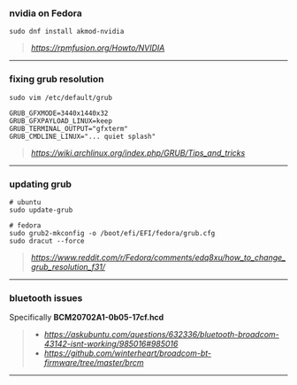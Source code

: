 
### nvidia on Fedora
`sudo dnf install akmod-nvidia`
> *https://rpmfusion.org/Howto/NVIDIA*
---
### fixing grub resolution
`sudo vim /etc/default/grub`

```
GRUB_GFXMODE=3440x1440x32
GRUB_GFXPAYLOAD_LINUX=keep
GRUB_TERMINAL_OUTPUT="gfxterm"
GRUB_CMDLINE_LINUX="... quiet splash"
```
> *https://wiki.archlinux.org/index.php/GRUB/Tips_and_tricks*
---
### updating grub
```
# ubuntu
sudo update-grub

# fedora
sudo grub2-mkconfig -o /boot/efi/EFI/fedora/grub.cfg
sudo dracut --force
```
> *https://www.reddit.com/r/Fedora/comments/edq8xu/how_to_change_grub_resolution_f31/*
---
### bluetooth issues
Specifically **BCM20702A1-0b05-17cf.hcd**
> - *https://askubuntu.com/questions/632336/bluetooth-broadcom-43142-isnt-working/985016#985016*
> - *https://github.com/winterheart/broadcom-bt-firmware/tree/master/brcm*
---
